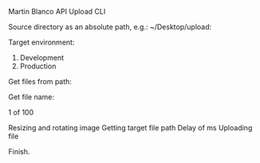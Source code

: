 Martin Blanco API Upload CLI

Source directory as an absolute path, e.g.: ~/Desktop/upload:

Target environment:

1. Development
2. Production

Get files from path:

Get file name:

1 of 100

Resizing and rotating image
Getting target file path
Delay of ms
Uploading file

Finish.
